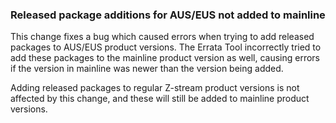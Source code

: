 ### Released package additions for AUS/EUS not added to mainline

This change fixes a bug which caused errors when trying to add released
packages to AUS/EUS product versions. The Errata Tool incorrectly tried
to add these packages to the mainline product version as well, causing
errors if the version in mainline was newer than the version being added.

Adding released packages to regular Z-stream product versions is not
affected by this change, and these will still be added to mainline
product versions.
